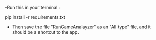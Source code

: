 -Run this in your terminal : 


pip install -r requirements.txt


- Then save the file "RunGameAnalayzer" as an "All type" file, and it should be a shortcut to the app.
